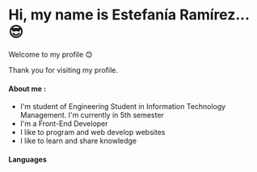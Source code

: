 # Hi, my name is Estefanía Ramírez... 😎
Welcome to my profile 😊

Thank you for visiting my profile.

#### About me :

* I'm student of Engineering Student in Information Technology Management. I'm currently in 5th semester 
* I'm a Front-End Developer
* I like to program and web develop websites
* I like to learn and share knowledge

#### Languages
